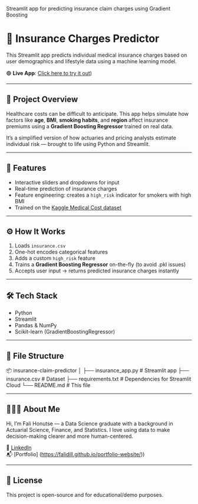Streamlit app for predicting insurance claim charges using Gradient Boosting
# 💸 Insurance Charges Predictor

This Streamlit app predicts individual medical insurance charges based on user demographics and lifestyle data using a machine learning model.

🟢 **Live App**: [Click here to try it out](https://insurance-claim-predictor-8ep2mqqchbn4gxasgpz53d.streamlit.app/))

---

## 📌 Project Overview

Healthcare costs can be difficult to anticipate. This app helps simulate how factors like **age**, **BMI**, **smoking habits**, and **region** affect insurance premiums using a **Gradient Boosting Regressor** trained on real data.

It’s a simplified version of how actuaries and pricing analysts estimate individual risk — brought to life using Python and Streamlit.

---

## 🧠 Features

- Interactive sliders and dropdowns for input
- Real-time prediction of insurance charges
- Feature engineering: creates a `high_risk` indicator for smokers with high BMI
- Trained on the [Kaggle Medical Cost dataset](https://www.kaggle.com/datasets/mirichoi0218/insurance)

---

## ⚙️ How It Works

1. Loads `insurance.csv`
2. One-hot encodes categorical features
3. Adds a custom `high_risk` feature
4. Trains a **Gradient Boosting Regressor** on-the-fly (to avoid .pkl issues)
5. Accepts user input → returns predicted insurance charges instantly

---

## 🛠️ Tech Stack

- Python
- Streamlit
- Pandas & NumPy
- Scikit-learn (GradientBoostingRegressor)

---

## 📁 File Structure
📦 insurance-claim-predictor
│
├── insurance_app.py # Streamlit app
├── insurance.csv # Dataset
├── requirements.txt # Dependencies for Streamlit Cloud
└── README.md # This file


---

## 🙋🏽‍♀️ About Me

Hi, I’m Fali Honutse — a Data Science graduate with a background in Actuarial Science, Finance, and Statistics. I love using data to make decision-making clearer and more human-centered.

💼 [LinkedIn](https://www.linkedin.com/in/fali-dillys-honutse)  
📬 [Portfolio] (https://falidill.github.io/portfolio-website/)) 

---

## 📝 License

This project is open-source and for educational/demo purposes.




